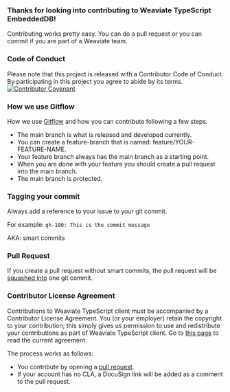 ### Thanks for looking into contributing to Weaviate TypeScript EmbeddedDB!
Contributing works pretty easy. You can do a pull request or you can commit if you are part of a Weaviate team.

### Code of Conduct
Please note that this project is released with a Contributor Code of Conduct. By participating in this project you agree to abide by its terms. 
[![Contributor Covenant](https://img.shields.io/badge/Contributor%20Covenant-v2.0%20adopted-ff69b4.svg)](CODE_OF_CONDUCT.md)


### How we use Gitflow
How we use [Gitflow](https://www.atlassian.com/git/tutorials/comparing-workflows/gitflow-workflow) and how you can contribute following a few steps.

- The main branch is what is released and developed currently.
- You can create a feature-branch that is named: feature/YOUR-FEATURE-NAME.
- Your feature branch always has the main branch as a starting point.
- When you are done with your feature you should create a pull request into the main branch.
- The main branch is protected.

### Tagging your commit

Always add a reference to your issue to your git commit.

For example: `gh-100: This is the commit message`

AKA: smart commits

### Pull Request

If you create a pull request without smart commits, the pull request will be [squashed into](https://blog.github.com/2016-04-01-squash-your-commits/) one git commit.

### Contributor License Agreement

Contributions to Weaviate TypeScript client must be accompanied by a Contributor License Agreement. You (or your employer) retain the copyright to your contribution; this simply gives us permission to use and redistribute your contributions as part of Weaviate TypeScript client. Go to [this page](https://www.semi.technology/playbooks/misc/contributor-license-agreement.html) to read the current agreement.

The process works as follows:

- You contribute by opening a [pull request](#pull-request).
- If your account has no CLA, a DocuSign link will be added as a comment to the pull request.
